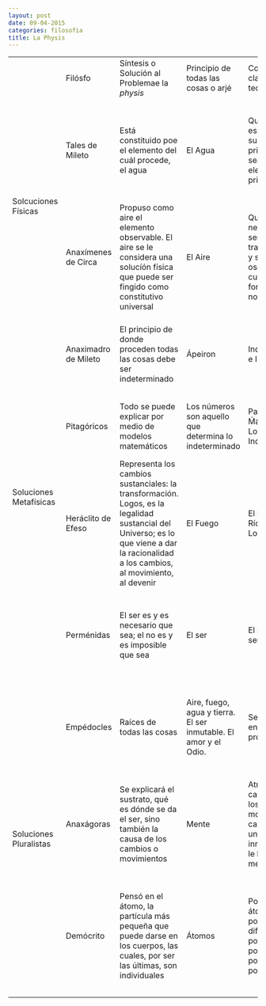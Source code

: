 ```yaml
---
layout: post
date: 09-04-2015
categories: filosofia
title: La Physis
---
```

<table id="tabla"><tbody><tr><td></td><td>Filósfo</td><td>Síntesis o Solución al Problemae la <em>physis</em></td><td>Principio de todas las cosas o arjé</td><td>Conceptos claves de la teoría</td><td>Ejemplo que plantea para suexplicación</td></tr><tr><td rowspan="2">Solcuciones Físicas</td><td>Tales de Mileto</td><td>Está constituido poe el elemento del cuál procede, el agua</td><td>El Agua</td><td>Que el agua es la sustancia principal o sea el elemento primario</td><td>Por sus observaciones que toda manifestación vital se encuentra en la humedad y que todo lo húmedo se hace por la naturaleza</td></tr><tr><td>Anaxímenes de Circa</td><td>Propuso como aire el elemento observable. El aire se le considera una solucíón física que puede ser fingido como constitutivo universal</td><td>El Aire</td><td>Que el aire necesitaba ser transformable y ser infinito osea adaptar cualquier forma y que no sea agota</td><td>Comparó el aile con el aliento que sostiene nuestro cuerpo a modo de alma mediante un proceso de dilatación y condensación</td></tr><tr><td rowspan="4">Soluciones Metafísicas</td><td>Anaximadro de Mileto</td><td>El principio de donde proceden todas las cosas debe ser indeterminado</td><td>Ápeiron</td><td>Indeterminado e Infinito</td><td>Fuente de justicia y gobierno. Dinámico en sí mismo, por contener la oposición de los contrarios</td></tr><tr><td>Pitagóricos</td><td>Todo se puede explicar por medio de modelos matemáticos</td><td>Los números son aquello que determina lo indeterminado</td><td>Patrones Ḿatemáticos, Lo Indeterminado</td><td>Concibiendo como la proporción y media que debía haber en cada ser.</td></tr><tr><td>Heráclito de Efeso</td><td>Representa los cambios sustanciales: la transformación. Logos, es la legalidad sustancial del Universo; es lo que viene a dar la racionalidad a los cambios, al movimiento, al devenir</td><td>El Fuego</td><td>El Fuego, el Río, y el Logos</td><td>El universo es fuego (cambio) que se enciende y se apaga según medidas.</td></tr><tr><td>Perménidas</td><td>El ser es y es necesario que sea; el no es y es imposible que sea</td><td>El ser</td><td>El ser y el no ser, la verdad</td><td>Si sólo es ser es entononces debe caracterizarse como único increado, continuo, individual, finito</td></tr><tr><td rowspan="3">Soluciones Pluralistas</td><td>Empédocles</td><td>Raíces de todas las cosas</td><td>Aire, fuego, agua y tierra. El ser inmutable. El amor y el Odio.</td><td>Se mezclan en diversas proporciones</td><td>En un primer estadio hay dominio del amor, por esta razón todas las cosas estaban mezcladas formando un todo unitario</td></tr><tr><td>Anaxágoras</td><td>Se explicará el sustrato, qué es dónde se da el ser, sino también la causa de los cambios o movimientos</td><td>Mente</td><td>Atribuía la casualidad de los movimientos y cambios a una entidad inmaterial que le llamaba mente</td><td>Características: infinita, autónoma, conocedora de los cambios, y la que produce y ordena los movimientos que se dan en la realiad</td></tr><tr><td>Demócrito</td><td>Pensó en el átomo, la partícula más pequeña que puede darse en los cuerpos, las cuales, por ser las últimas, son individuales</td><td>Átomos</td><td>Porque en los átomos sólo ponen diferencias por la forma por el orden o por la posición</td><td>Como causa del movimiento él aducía la propia naturaleza de los átomos. Ellos son principios cinéticos, ya que poseen esta fuerza desde siempre.</td></tr></tbody></table>
